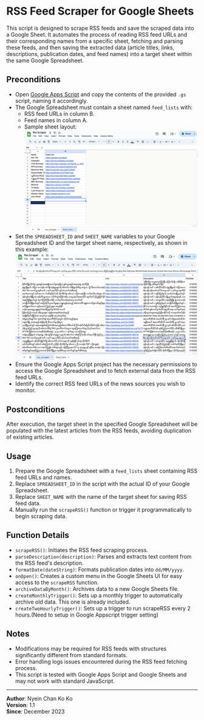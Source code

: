 # RSS Feed Scraper for Google Sheets

This script is designed to scrape RSS feeds and save the scraped data into a Google Sheet. It automates the process of reading RSS feed URLs and their corresponding names from a specific sheet, fetching and parsing these feeds, and then saving the extracted data (article titles, links, descriptions, publication dates, and feed names) into a target sheet within the same Google Spreadsheet.

## Preconditions

- Open [Google Apps Script](https://script.google.com) and copy the contents of the provided `.gs` script, naming it accordingly.
- The Google Spreadsheet must contain a sheet named `feed_lists` with:
  - RSS feed URLs in column B.
  - Feed names in column A.
  - Sample sheet layout: ![Feed Lists Example](feed_lists.png)
- Set the `SPREADSHEET_ID` and `SHEET_NAME` variables to your Google Spreadsheet ID and the target sheet name, respectively, as shown in this example: ![RSS Scraper Example](rss_scraper.png)
- Ensure the Google Apps Script project has the necessary permissions to access the Google Spreadsheet and to fetch external data from the RSS feed URLs.
- Identify the correct RSS feed URLs of the news sources you wish to monitor.

## Postconditions

After execution, the target sheet in the specified Google Spreadsheet will be populated with the latest articles from the RSS feeds, avoiding duplication of existing articles.

## Usage

1. Prepare the Google Spreadsheet with a `feed_lists` sheet containing RSS feed URLs and names.
2. Replace `SPREADSHEET_ID` in the script with the actual ID of your Google Spreadsheet.
3. Replace `SHEET_NAME` with the name of the target sheet for saving RSS feed data.
4. Manually run the `scrapeRSS()` function or trigger it programmatically to begin scraping data.

## Function Details

- `scrapeRSS()`: Initiates the RSS feed scraping process.
- `parseDescription(description)`: Parses and extracts text content from the RSS feed's description.
- `formatDate(dateString)`: Formats publication dates into `dd/MM/yyyy`.
- `onOpen()`: Creates a custom menu in the Google Sheets UI for easy access to the `scrapeRSS` function.
- `archiveDataByMonth()`: Archives data to a new Google Sheets file.
- `createMonthlyTrigger()`: Sets up a monthly trigger to automatically archive old data. This one is already included.
- `createTwoHourlyTrigger()`: Sets up a trigger to run scrapeRSS every 2 hours.(Need to setup in Google Appscript trigger setting)

## Notes

- Modifications may be required for RSS feeds with structures significantly different from standard formats.
- Error handling logs issues encountered during the RSS feed fetching process.
- This script is tested with Google Apps Script and Google Sheets and may not work with standard JavaScript.

---

**Author**: Nyein Chan Ko Ko  
**Version**: 1.1  
**Since**: December 2023
